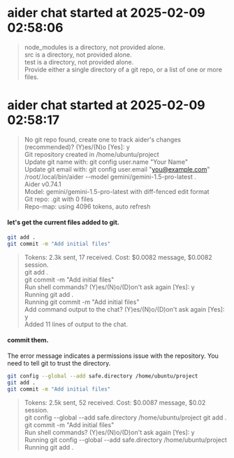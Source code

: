 
# aider chat started at 2025-02-09 02:58:06

> node_modules is a directory, not provided alone.  
> src is a directory, not provided alone.  
> test is a directory, not provided alone.  
> Provide either a single directory of a git repo, or a list of one or more files.  

# aider chat started at 2025-02-09 02:58:17

> No git repo found, create one to track aider's changes (recommended)? (Y)es/(N)o [Yes]: y  
> Git repository created in /home/ubuntu/project  
> Update git name with: git config user.name "Your Name"  
> Update git email with: git config user.email "you@example.com"  
> /root/.local/bin/aider --model gemini/gemini-1.5-pro-latest .  
> Aider v0.74.1  
> Model: gemini/gemini-1.5-pro-latest with diff-fenced edit format  
> Git repo: .git with 0 files  
> Repo-map: using 4096 tokens, auto refresh  

#### let's get the current files added to git.  

```bash
git add .
git commit -m "Add initial files"
```

> Tokens: 2.3k sent, 17 received. Cost: $0.0082 message, $0.0082 session.  
> git add .                        
git commit -m "Add initial files"  
> Run shell commands? (Y)es/(N)o/(D)on't ask again [Yes]: y  
> Running git add .  
> Running git commit -m "Add initial files"  
> Add command output to the chat? (Y)es/(N)o/(D)on't ask again [Yes]: y  
> Added 11 lines of output to the chat.  

#### commit them.  

The error message indicates a permissions issue with the repository.  You need to tell git to trust the directory.

```bash
git config --global --add safe.directory /home/ubuntu/project
git add .
git commit -m "Add initial files"
```

> Tokens: 2.5k sent, 52 received. Cost: $0.0087 message, $0.02 session.  
> git config --global --add safe.directory /home/ubuntu/project
git add .                                                    
git commit -m "Add initial files"  
> Run shell commands? (Y)es/(N)o/(D)on't ask again [Yes]: y  
> Running git config --global --add safe.directory /home/ubuntu/project  
> Running git add .  
